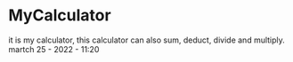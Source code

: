 # MyCalculator
it is my calculator, this calculator can also sum, deduct, divide and multiply. martch 25 - 2022 - 11:20
